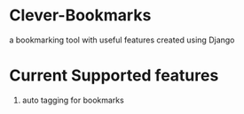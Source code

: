# Clever-Bookmarks
a bookmarking tool with useful features created using Django

# Current Supported features 

1) auto tagging for bookmarks 
